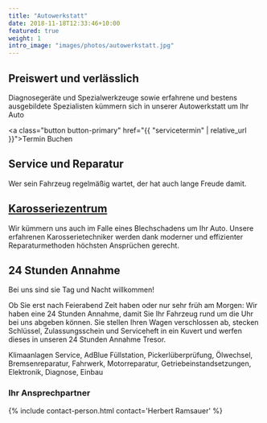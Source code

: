 ```yaml
---
title: "Autowerkstatt"
date: 2018-11-18T12:33:46+10:00
featured: true
weight: 1
intro_image: "images/photos/autowerkstatt.jpg"
---
```


## Preiswert und verlässlich

Diagnosegeräte und Spezialwerkzeuge sowie erfahrene und bestens ausgebildete Spezialisten kümmern sich in unserer Autowerkstatt um Ihr Auto

<a class="button button-primary" href="{{ "servicetermin" | relative_url }}">Termin Buchen</a>

## Service und Reparatur

Wer sein Fahrzeug regelmäßig wartet, der hat auch lange Freude damit.

## [Karosseriezentrum](../karosseriezentrum)

Wir kümmern uns auch im Falle eines Blechschadens um Ihr Auto. Unsere erfahrenen Karosserietechniker werden dank moderner und effizienter Reparaturmethoden höchsten Ansprüchen gerecht.

## 24 Stunden Annahme

Bei uns sind sie Tag und Nacht willkommen!

Ob Sie erst nach Feierabend Zeit haben oder nur sehr früh am Morgen: Wir haben eine 24 Stunden Annahme, damit Sie Ihr Fahrzeug rund um die Uhr bei uns abgeben können. Sie stellen Ihren Wagen verschlossen ab, stecken Schlüssel, Zulassungsschein und Serviceheft in ein Kuvert und werfen dieses in unseren 24 Stunden Annahme Tresor.

Klimaanlagen Service, AdBlue Füllstation, Pickerlüberprüfung, Ölwechsel, Bremsenreparatur, Fahrwerk, Motorreparatur, Getriebeinstandsetzungen, Elektronik, Diagnose, Einbau

### Ihr Ansprechpartner
{% include contact-person.html contact='Herbert Ramsauer' %}